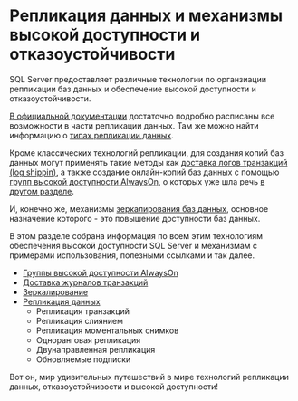 # Репликация данных и механизмы высокой доступности и отказоустойчивости

SQL Server предоставляет различные технологии по органзиации репликации баз данных и обеспечение высокой доступности и отказоустойчивости. 

[В официальной документации](https://docs.microsoft.com/ru-ru/sql/relational-databases/replication/sql-server-replication?view=sql-server-ver15) достаточно подробно расписаны все возможности в части репликации данных. Там же можно найти информацию о [типах репликации данных](https://docs.microsoft.com/ru-ru/sql/relational-databases/replication/types-of-replication?view=sql-server-ver15).

Кроме классических технологий репликации, для создания копий баз данных могут применять такие методы как [доставка логов транзакций (log shippin)](https://docs.microsoft.com/ru-ru/sql/database-engine/log-shipping/about-log-shipping-sql-server?view=sql-server-ver15), а также создание онлайн-копий баз данных с помощью [групп высокой доступности AlwaysOn](https://docs.microsoft.com/ru-ru/sql/database-engine/availability-groups/windows/overview-of-always-on-availability-groups-sql-server?view=sql-server-ver15), о которых уже шла речь [в другом разделе](/SQL-Server-AlwaysOn/Readme.md).

И, конечно же, механизмы [зеркалирования баз данных](https://docs.microsoft.com/ru-ru/sql/database-engine/database-mirroring/database-mirroring-sql-server?view=sql-server-ver15), основное назначение которого - это повышение доступности баз данных.

В этом разделе собрана информация по всем этим технологиям обеспечения высокой доступности SQL Server и механизмам с примерами использования, полезными ссылками и так далее.

* [Группы высокой доступности AlwaysOn](/SQL-Server-AlwaysOn/Readme.md)
* [Доставка журналов транзакций](/Log-SQL-Server-AlwaysOn/Readme.md)
* [Зеркалирование](/SQL-Server-Replication-And-High-Availability/Mirroring/Readme.md)
* [Репликация данных](/SQL-Server-Replication-And-High-Availability/Replication/Readme.md)
  * Репликация транзакций
  * Репликация слиянием
  * Репликация моментальных снимков
  * Одноранговая репликация
  * Двунаправленная репликация
  * Обновляемые подписки

Вот он, мир удивительных путешествий в мире технологий репликации данных, отказоустойчивости и высокой доступности!

